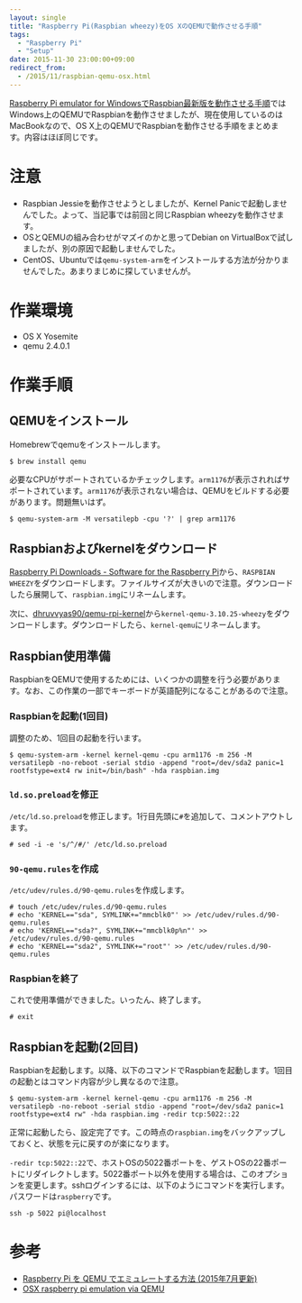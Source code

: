 ```yaml
---
layout: single
title: "Raspberry Pi(Raspbian wheezy)をOS XのQEMUで動作させる手順"
tags:
  - "Raspberry Pi"
  - "Setup"
date: 2015-11-30 23:00:00+09:00
redirect_from:
  - /2015/11/raspbian-qemu-osx.html
---
```


[Raspberry Pi emulator for WindowsでRaspbian最新版を動作させる手順](http://blog.u6k.me/2015/01/raspberry-pi-emulator-for.html)ではWindows上のQEMUでRaspbianを動作させましたが、現在使用しているのはMacBookなので、OS X上のQEMUでRaspbianを動作させる手順をまとめます。内容はほぼ同じです。

<!-- more -->

# 注意

* Raspbian Jessieを動作させようとしましたが、Kernel Panicで起動しませんでした。よって、当記事では前回と同じRaspbian wheezyを動作させます。
* OSとQEMUの組み合わせがマズイのかと思ってDebian on VirtualBoxで試しましたが、別の原因で起動しませんでした。
* CentOS、Ubuntuでは`qemu-system-arm`をインストールする方法が分かりませんでした。あまりまじめに探していませんが。

# 作業環境

* OS X Yosemite
* qemu 2.4.0.1

# 作業手順

## QEMUをインストール

Homebrewでqemuをインストールします。

```
$ brew install qemu
```

必要なCPUがサポートされているかチェックします。`arm1176`が表示されればサポートされています。`arm1176`が表示されない場合は、QEMUをビルドする必要があります。問題無いはず。

```
$ qemu-system-arm -M versatilepb -cpu '?' | grep arm1176
```

## Raspbianおよびkernelをダウンロード

[Raspberry Pi Downloads - Software for the Raspberry Pi](https://www.raspberrypi.org/downloads)から、`RASPBIAN WHEEZY`をダウンロードします。ファイルサイズが大きいので注意。ダウンロードしたら展開して、`raspbian.img`にリネームします。

次に、[dhruvvyas90/qemu-rpi-kernel](https://github.com/dhruvvyas90/qemu-rpi-kernel)から`kernel-qemu-3.10.25-wheezy`をダウンロードします。ダウンロードしたら、`kernel-qemu`にリネームします。

## Raspbian使用準備

RaspbianをQEMUで使用するためには、いくつかの調整を行う必要があります。なお、この作業の一部でキーボードが英語配列になることがあるので注意。

### Raspbianを起動(1回目)

調整のため、1回目の起動を行います。

```
$ qemu-system-arm -kernel kernel-qemu -cpu arm1176 -m 256 -M versatilepb -no-reboot -serial stdio -append "root=/dev/sda2 panic=1 rootfstype=ext4 rw init=/bin/bash" -hda raspbian.img
```

### `ld.so.preload`を修正

`/etc/ld.so.preload`を修正します。1行目先頭に`#`を追加して、コメントアウトします。

```
# sed -i -e 's/^/#/' /etc/ld.so.preload
```

### `90-qemu.rules`を作成

`/etc/udev/rules.d/90-qemu.rules`を作成します。

```
# touch /etc/udev/rules.d/90-qemu.rules
# echo 'KERNEL=="sda", SYMLINK+="mmcblk0"' >> /etc/udev/rules.d/90-qemu.rules
# echo 'KERNEL=="sda?", SYMLINK+="mmcblk0p%n"' >> /etc/udev/rules.d/90-qemu.rules
# echo 'KERNEL=="sda2", SYMLINK+="root"' >> /etc/udev/rules.d/90-qemu.rules
```

### Raspbianを終了

これで使用準備ができました。いったん、終了します。

```
# exit
```

## Raspbianを起動(2回目)

Raspbianを起動します。以降、以下のコマンドでRaspbianを起動します。1回目の起動とはコマンド内容が少し異なるので注意。

```
$ qemu-system-arm -kernel kernel-qemu -cpu arm1176 -m 256 -M versatilepb -no-reboot -serial stdio -append "root=/dev/sda2 panic=1 rootfstype=ext4 rw" -hda raspbian.img -redir tcp:5022::22
```

正常に起動したら、設定完了です。この時点の`raspbian.img`をバックアップしておくと、状態を元に戻すのが楽になります。

`-redir tcp:5022::22`で、ホストOSの5022番ポートを、ゲストOSの22番ポートにリダイレクトします。5022番ポート以外を使用する場合は、このオプションを変更します。sshログインするには、以下のようにコマンドを実行します。パスワードは`raspberry`です。

```
ssh -p 5022 pi@localhost
```

# 参考

* [Raspberry Pi を QEMU でエミュレートする方法 (2015年7月更新)](https://blog.ymyzk.com/2013/12/raspberry-pi-qemu/)
* [OSX raspberry pi emulation via QEMU](https://gist.github.com/JasonGhent/e7deab904b30cbc08a7d)
